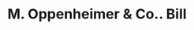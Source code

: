---
doi: 10.7916/D80K3MQW
date_other: '1890'
date_other_textual: 1890-1899
form: printed ephemera
genre:
- Invoices
name:
- M. Oppenheimer & Co.
object_in_context_url: https://biggert.cul.columbia.edu/items/view/ave_biggert_01481
subject_hierarchical_geographic:
- Pittsburgh, Pennsylvania, United States
subject_name:
- M. Oppenheimer & Co.
title: M. Oppenheimer & Co.. Bill
sort_title: M. Oppenheimer & Co.. Bill
call_number: ave_biggert_01481
coordinates:
- 40.439722222222215,-79.97638888888889
pid: ave_biggert_01481
identifiers: ave_biggert_01481
permalink: /biggert/ave_biggert_01481/
layout: iiif-image-page
---